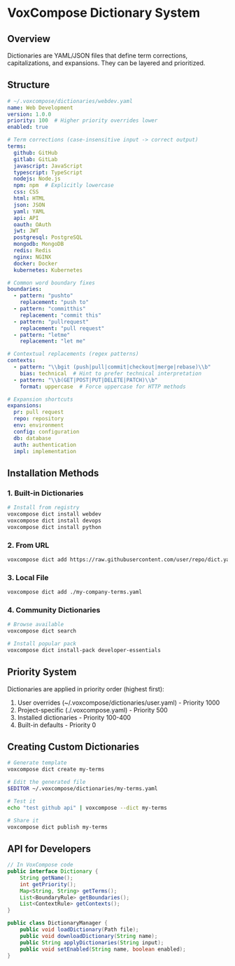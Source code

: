 # VoxCompose Dictionary System

## Overview

Dictionaries are YAML/JSON files that define term corrections, capitalizations, and expansions. They can be layered and prioritized.

## Structure

```yaml
# ~/.voxcompose/dictionaries/webdev.yaml
name: Web Development
version: 1.0.0
priority: 100  # Higher priority overrides lower
enabled: true

# Term corrections (case-insensitive input -> correct output)
terms:
  github: GitHub
  gitlab: GitLab
  javascript: JavaScript
  typescript: TypeScript
  nodejs: Node.js
  npm: npm  # Explicitly lowercase
  css: CSS
  html: HTML
  json: JSON
  yaml: YAML
  api: API
  oauth: OAuth
  jwt: JWT
  postgresql: PostgreSQL
  mongodb: MongoDB
  redis: Redis
  nginx: NGINX
  docker: Docker
  kubernetes: Kubernetes

# Common word boundary fixes
boundaries:
  - pattern: "pushto"
    replacement: "push to"
  - pattern: "committhis"
    replacement: "commit this"
  - pattern: "pullrequest"
    replacement: "pull request"
  - pattern: "letme"
    replacement: "let me"

# Contextual replacements (regex patterns)
contexts:
  - pattern: "\\bgit (push|pull|commit|checkout|merge|rebase)\\b"
    bias: technical  # Hint to prefer technical interpretation
  - pattern: "\\b(GET|POST|PUT|DELETE|PATCH)\\b"
    format: uppercase  # Force uppercase for HTTP methods

# Expansion shortcuts
expansions:
  pr: pull request
  repo: repository
  env: environment
  config: configuration
  db: database
  auth: authentication
  impl: implementation
```

## Installation Methods

### 1. Built-in Dictionaries
```bash
# Install from registry
voxcompose dict install webdev
voxcompose dict install devops
voxcompose dict install python
```

### 2. From URL
```bash
voxcompose dict add https://raw.githubusercontent.com/user/repo/dict.yaml
```

### 3. Local File
```bash
voxcompose dict add ./my-company-terms.yaml
```

### 4. Community Dictionaries
```bash
# Browse available
voxcompose dict search

# Install popular pack
voxcompose dict install-pack developer-essentials
```

## Priority System

Dictionaries are applied in priority order (highest first):
1. User overrides (~/.voxcompose/dictionaries/user.yaml) - Priority 1000
2. Project-specific (./.voxcompose.yaml) - Priority 500  
3. Installed dictionaries - Priority 100-400
4. Built-in defaults - Priority 0

## Creating Custom Dictionaries

```bash
# Generate template
voxcompose dict create my-terms

# Edit the generated file
$EDITOR ~/.voxcompose/dictionaries/my-terms.yaml

# Test it
echo "test github api" | voxcompose --dict my-terms

# Share it
voxcompose dict publish my-terms
```

## API for Developers

```java
// In VoxCompose code
public interface Dictionary {
    String getName();
    int getPriority();
    Map<String, String> getTerms();
    List<BoundaryRule> getBoundaries();
    List<ContextRule> getContexts();
}

public class DictionaryManager {
    public void loadDictionary(Path file);
    public void downloadDictionary(String name);
    public String applyDictionaries(String input);
    public void setEnabled(String name, boolean enabled);
}
```